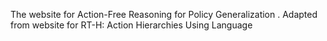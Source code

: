 The website for Action-Free Reasoning for Policy Generalization . Adapted from website for RT-H: Action Hierarchies Using Language
